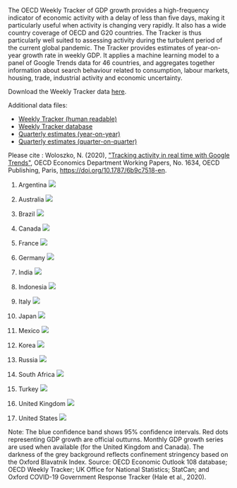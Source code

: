 The OECD Weekly Tracker of GDP growth provides a high-frequency indicator of economic activity with a delay of less than five days, making it particularly useful when activity is changing very rapidly. It also has a wide country coverage of OECD and G20 countries. The Tracker is thus particularly well suited to assessing activity during the turbulent period of the current global pandemic. The Tracker provides estimates of year-on-year growth rate in weekly GDP. It applies a machine learning model to a panel of Google Trends data for 46 countries, and aggregates together information about search behaviour related to consumption, labour markets, housing, trade, industrial activity and economic uncertainty.

Download the Weekly Tracker data [here](Data\Weekly_Tracker_Excel.xlsx). 

Additional data files: 
* [Weekly Tracker (human readable)](Data\Weekly_Tracker_Excel.xlsx)
* [Weekly Tracker database](Data\weekly_tracker.xlsx)
* [Quarterly estimates (year-on-year)](Data\quarterly_tracker.xlsx)
* [Quarterly estimates (quarter-on-quarter)](Data\quarter_on_quarter.xlsx)

Please cite : 
Woloszko, N. (2020), ["Tracking activity in real time with Google Trends"](https://doi.org/10.1787/6b9c7518-en), OECD Economics Department Working Papers, No. 1634, OECD Publishing, Paris, https://doi.org/10.1787/6b9c7518-en.

1. Argentina
![](Figures/Weekly_Tracker_Argentina.png)

2. Australia
![](Figures/Weekly_Tracker_Australia.png)

3. Brazil
![](Figures/Weekly_Tracker_Brazil.png)

4. Canada
![](Figures/Weekly_Tracker_Canada.png)

5. France
![](Figures/Weekly_Tracker_France.png)

6. Germany
![](Figures/Weekly_Tracker_Germany.png)

7. India
![](Figures/Weekly_Tracker_India.png)

8. Indonesia
![](Figures/Weekly_Tracker_Indonesia.png)

9. Italy
![](Figures/Weekly_Tracker_Italy.png)

10. Japan
![](Figures/Weekly_Tracker_Japan.png)

11. Mexico
![](Figures/Weekly_Tracker_Mexico.png)

12. Korea
![](Figures/Weekly_Tracker_Korea.png)

13. Russia
![](Figures/Weekly_Tracker_Russia.png)

14. South Africa
![](Figures/Weekly_Tracker_South%20Africa.png)

15. Turkey
![](Figures/Weekly_Tracker_Turkey.png)

16. United Kingdom
![](Figures/Weekly_Tracker_United%20Kingdom.png)

17. United States
![](Figures/Weekly_Tracker_United%20States.png)

Note: The blue confidence band shows 95% confidence intervals. Red dots representing GDP growth are official outturns. Monthly GDP growth series are used when available (for the United Kingdom and Canada). The darkness of the grey background reflects confinement stringency based on the Oxford Blavatnik Index. 
Source: OECD Economic Outlook 108 database; OECD Weekly Tracker; UK Office for National Statistics; StatCan; and Oxford COVID-19 Government Response Tracker (Hale et al., 2020).
